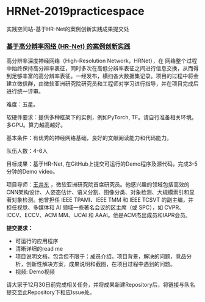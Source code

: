 # HRNet-2019practicespace
实践空间站-基于HR-Net的案例创新实践成果提交处

### [基于高分辨率网络 (HR-Net) 的案例创新实践](http://studentclub.msra.cn/project/institute/25)
高分辨率深度神经网络（High-Resolution Network，HRNet），在 网络整个过程中始终保持高分辨率表征，同时多次在高低分辨率表征之间进行信息交换，从而得到足够丰富的高分辨率表征。一经发布，横扫各大数据集记录。项目的过程中将会建立微信群，由微软亚洲研究院研究员和工程师对学习进行指导，并在项目完成后进行统一评审。

难度：五星。

软硬件要求：提供多种框架下的实例，例如PyTorch, TF。请自行准备相关环境。多GPU。算力越高越好。

基本条件：有优秀的神经网络基础，良好的文献阅读能力和代码能力。

队伍人数：4-6人

目标成果：基于HR-Net, 在GitHub上提交可运行的Demo程序及源代码，完成3-5分钟的Demo video。

项目导师：[王井东](https://jingdongwang2017.github.io/) ，微软亚洲研究院首席研究员。他感兴趣的领域包括高效的CNN架构设计、人姿态估计、语义分割、图像分类、对象检测、大规模索引和显著对象检测。他曾担任 IEEE TPAMI、IEEE TMM 和 IEEE TCSVT 的副主编，并担任视觉、多媒体和 AI 领域一些著名会议的区主席（或 SPC），如 CVPR、ICCV、ECCV、ACM MM、IJCAI 和 AAAI。他是ACM杰出成员和IAPR会员。

 **提交要求：**
* 可运行的应用程序
* 清晰详细的read me
* 项目说明文档，包含但不限于：成员介绍，项目背景，解决的问题，竞品分析，创新性解决方案，成果说明和截图，在项目过程中遇到的问题。
* 视频: Demo视频

请大家于12月30日前完成相关任务，并将成果新建Repository后，将链接与队名提交至此Repository下相应Issue处。
